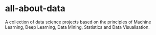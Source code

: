 # all-about-data
A collection of data science projects based on the principles of Machine Learning, Deep Learning, Data Mining, Statistics and Data Visualisation.
